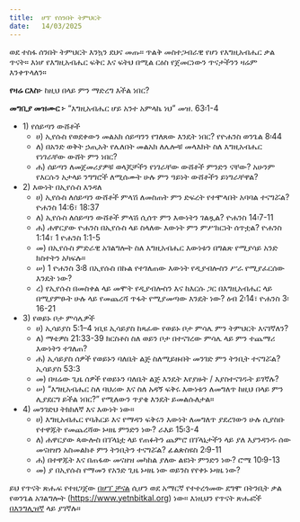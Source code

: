 ```yaml
---
title:  ሆፕ የሰንበት ትምህርት
date:   14/03/2025
---
```


ወደ ተስፋ ሰንበት ትምህርት እንኳን ደህና መጡ። ጥልቅ መስተጋብራዊ የሆነ የእግዚአብሔር ቃል ጥናት። እነሆ የእግዚአብሔር ፍቅር እና ፍትህ በሚል ርዕስ የጀመርነውን ጥናታችንን ዛሬም እንቀጥላለን።

**የዛሬ ርእስ፦** ከዚህ በላይ ምን ማድረግ እችል ነበር?

**መግቢያ መዝሙር ፦** “እግዚአብሔር ሆይ አንተ አምላኬ ነህ” መዝ. 63፡1-4

- 1\) የሰይጣን ውሸቶች
  - ሀ\) ኢየሱስ የወደቀውን መልአክ ሰይጣንን የገለጸው እንዴት ነበር? የዮሐንስ ወንጌል 8፡44
  - ለ\) በአንድ ወቅት ኃጢአት የሌለበት መልአክ ለሌሎቹ መላእክት ስለ እግዚአብሔር የነገራቸው ውሸት ምን ነበር?
  - ሐ\) ሰይጣን ለመጀመሪያዎቹ ወላጆቻችን የነገራቸው ውሸቶች ምንድን ናቸው? አሁንም የእርሱን አታላይ ንግግሮች ለሚሰሙት ሁሉ ምን ዓይነት ውሸቶችን ይነግራቸዋል?
- 2\) እውነት በኢየሱስ እንዳለ
  - ሀ\) ኢየሱስ ለሰይጣን ውሸቶች ምላሽ ለመስጠት ምን ድፍረት የተሞላበት አባባል ተናግሯል? ዮሐንስ 14:6፣ 18:37
  - ለ\) ኢየሱስ ለሰይጣን ውሸቶች ምላሽ ሲሰጥ ምን እውነትን ገልጿል? ዮሐንስ 14፡7-11
  - ሐ\) ሐዋርያው ዮሐንስ በኢየሱስ ላይ ስላለው እውነት ምን ምሥክርነት ሰጥቷል? ዮሐንስ 1:14፣ 1 ዮሐንስ 1:1-5
  - መ\) በኢየሱስ ምድራዊ አገልግሎት ስለ እግዚአብሔር እውነቱን በግልጽ የሚያሳይ አንድ ክስተትን አካፍሉ።
  - ሠ\) 1 ዮሐንስ 3፡8 በኢየሱስ በኩል የተገለጠው እውነት የዲያብሎስን ሥራ የሚያፈርሰው እንዴት ነው?
  - ረ\) የኢየሱስ በመስቀል ላይ መሞት የዲያብሎስን እና ከእርሱ ጋር በእግዚአብሔር ላይ በሚያምፁት ሁሉ ላይ የመጨረሻ ጥፋት የሚያመጣው እንዴት ነው? ዕብ 2፡14፣ ዮሐንስ 3፡16-21
- 3\) የወይኑ ቦታ ምሳሌዎች
  - ሀ\) ኢሳይያስ 5:1–4 ነቢዩ ኢሳይያስ ከጻፈው የወይኑ ቦታ ምሳሌ ምን ትምህርት እናገኛለን?
  - ለ\) ማቴዎስ 21:33-39 ክርስቶስ ስለ ወይን ቦታ በተናገረው ምሳሌ ላይ ምን ተጨማሪ እውነትን ተገለጠ?
  - ሐ\) ኢሳይያስ ሰዎች የወይኑን ባለቤት ልጅ ስለሚይዙበት መንገድ ምን ትንቢት ተናግሯል? ኢሳይያስ 53:3
  - መ\) በዛሬው ጊዜ ሰዎች የወይኑን ባለቤት ልጅ እንዴት እየያዙት / እያስተናገዱት ይገኛሉ?
  - ሠ\) “እግዚአብሔር ስለ ባህሪው እና ስለ አዳኝ ፍቅሩ እውነቱን ለመግለጥ ከዚህ በላይ ምን ሊያደርግ ይችል ነበር?” የሚለውን ጥያቄ እንዴት ይመልሱለታል።
- 4\) መንገድህ ትክክለኛ እና እውነት ነው።
  - ሀ\) እግዚአብሔር የባሕርይ እና የማዳን ፍቅሩን እውነት ለመግለጥ ያደረገውን ሁሉ ሲያስቡ የተዋጁት የመጨረሻው ኑዛዜ ምንድን ነው? ራእይ 15፡3-4
  - ለ\) ሐዋርያው ጳውሎስ በፕላኔቷ ላይ የጠፉትን ጨምሮ በፕላኔታችን ላይ ያለ እያንዳንዱ ሰው መናዘዝን አስመልክቶ ምን ትንቢትን ተናግሯል? ፊልጵስዩስ 2፡9-11
  - ሐ\) በተዋጁት እና በጠፋው መናዘዝ መካከል ያለው ልዩነት ምንድን ነው? ሮሜ 10፡9-13
  - መ\) ያ በኢየሱስ የማመን የአንድ ጊዜ ኑዛዜ ነው ወይንስ የየቀኑ ኑዛዜ ነው?

ይህ የጥናት ጽሑፍ የተዘጋጀው [በሆፕ ቻናል](https://www.hopetv.org/hopess/)  ሲሆን ወደ አማርኛ የተተረጎመው ደግሞ በትንቢት ቃል የወንጌል አገልግሎት (https://www.yetnbitkal.org) ነው። እነዚህን የጥናት ጽሑፎች [በእንግሊዝኛ](https://www.hopetv.org/shows/hopess/study-guides/) ላይ ያገኛሉ።